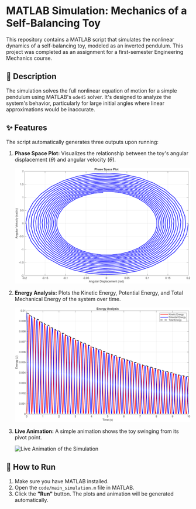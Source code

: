 # MATLAB Simulation: Mechanics of a Self-Balancing Toy

This repository contains a MATLAB script that simulates the nonlinear dynamics of a self-balancing toy, modeled as an inverted pendulum. This project was completed as an assignment for a first-semester Engineering Mechanics course.

## 📝 Description

The simulation solves the full nonlinear equation of motion for a simple pendulum using MATLAB's `ode45` solver. It's designed to analyze the system's behavior, particularly for large initial angles where linear approximations would be inaccurate.

## ✨ Features

The script automatically generates three outputs upon running:

1.  **Phase Space Plot:** Visualizes the relationship between the toy's angular displacement ($\theta$) and angular velocity ($\dot{\theta}$).

    ![Phase Space Plot](https://github.com/shredfwd/Self-Balancing-Toy/blob/main/figures/phase%20space%20plot.png)

2.  **Energy Analysis:** Plots the Kinetic Energy, Potential Energy, and Total Mechanical Energy of the system over time.

    ![Energy Analysis Plot](https://github.com/shredfwd/Self-Balancing-Toy/blob/main/figures/Energy.png)

3.  **Live Animation:** A simple animation shows the toy swinging from its pivot point.

    ![Live Animation of the Simulation](figures/live_animation.gif)

## 🚀 How to Run

1.  Make sure you have MATLAB installed.
2.  Open the `code/main_simulation.m` file in MATLAB.
3.  Click the **"Run"** button. The plots and animation will be generated automatically.
